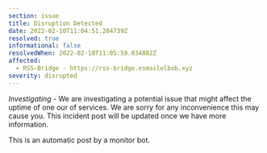 ```yaml
---
section: issue
title: Disruption Detected
date: 2022-02-10T11:04:51.204739Z
resolved: true
informational: false
resolvedWhen: 2022-02-10T11:05:59.034882Z
affected:
  - RSS-Bridge - https://rss-bridge.esmailelbob.xyz
severity: disrupted
---
```

*Investigating* - We are investigating a potential issue that might affect the uptime of one our of services. We are sorry for any inconvenience this may cause you. This incident post will be updated once we have more information.

This is an automatic post by a monitor bot.
        